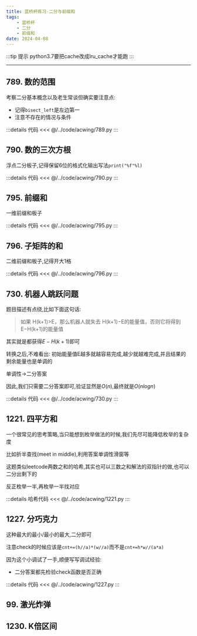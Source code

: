 ```yaml
---
title: 蓝桥杯练习-二分与前缀和
tags:
    - 蓝桥杯
    - 二分
    - 前缀和
date: 2024-04-08
---
```


:::tip 提示
python3.7要把cache改成lru_cache才能跑
:::

---

## 789. 数的范围

考察二分基本概念以及老生常谈但确实要注意点:
- 记得`bisect_left`是左边第一
- 注意不存在的情况与条件

:::details 代码
<<< @/../code/acwing/789.py
:::


## 790. 数的三次方根

浮点二分板子,记得保留6位的格式化输出写法`print("%f"%l)`

:::details 代码
<<< @/../code/acwing/790.py
:::

## 795. 前缀和

一维前缀和板子

:::details 代码
<<< @/../code/acwing/795.py
:::

## 796. 子矩阵的和

二维前缀和板子,记得开大1格

:::details 代码
<<< @/../code/acwing/796.py
:::

## 730. 机器人跳跃问题

题目描述有点绕,比如下面这句话: 

> 如果 H(k+1)>E，那么机器人就失去 H(k+1)−E的能量值，否则它将得到 E−H(k+1)的能量值

其实就是都获得$E−H(k+1)$即可

转换之后,不难看出: 初始能量值E越多就越容易完成,越少就越难完成,并且结果的剩余能量也是单调的

单调性->二分答案

因此,我们只需要二分答案即可,验证显然是$O(n)$,最终就是$O(nlogn)$

:::details 代码
<<< @/../code/acwing/730.py
:::

## 1221. 四平方和

一个很常见的思考策略,当只能想到枚举做法的时候,我们先尽可能降低枚举的复杂度

比如折半查找(meet in middle),利用答案单调性滑窗等  

这题类似leetcode两数之和的哈希,其实也可以三数之和解法的双指针的做,也可以二分出剩下的

反正枚举一半,再枚举一半找对应

:::details 哈希代码
<<< @/../code/acwing/1221.py
:::

## 1227. 分巧克力

这种最大的最小/最小的最大,二分即可

注意check的时候应该是`cnt+=(h//a)*(w//a)`而不是`cnt+=h*w//(a*a)`

因为这个小调试了一手,顺便写写调试经验:

- 二分答案都先检验check函数是否正确

:::details 代码
<<< @/../code/acwing/1227.py
:::


## 99. 激光炸弹


## 1230. K倍区间
